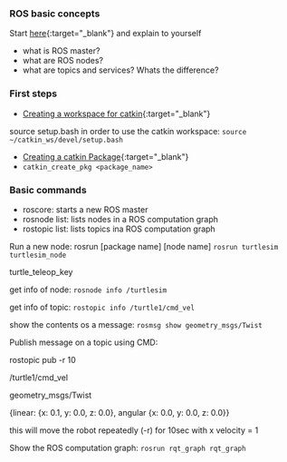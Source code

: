 ### ROS basic concepts

Start [here](http://wiki.ros.org/ROS/Concepts){:target="_blank"} and explain to yourself
- what is ROS master?
- what are ROS nodes?
- what are topics and services? Whats the difference? 

### First steps
- [Creating a workspace for catkin](http://wiki.ros.org/catkin/Tutorials/create_a_workspace){:target="_blank"}

source setup.bash in order to use the catkin workspace: 
`source ~/catkin_ws/devel/setup.bash`

- [Creating a catkin Package](http://wiki.ros.org/catkin/Tutorials/CreatingPackage){:target="_blank"} 
- `catkin_create_pkg <package_name>`

### Basic commands

- roscore: starts a new ROS master
- rosnode list: lists nodes in a ROS computation graph
- rostopic list: lists topics ina ROS computation graph

Run a new node: rosrun [package name] [node name]
``` rosrun turtlesim turtlesim_node ```

turtle_teleop_key

get info of node: `rosnode info /turtlesim`

get info of topic: `rostopic info /turtle1/cmd_vel`

show the contents os a message: `rosmsg show geometry_msgs/Twist`

Publish message on a topic using CMD:

rostopic pub -r 10

/turtle1/cmd_vel

geometry_msgs/Twist

{linear: {x: 0.1, y: 0.0, z: 0.0}, angular {x: 0.0, y: 0.0, z: 0.0}}

this will move the robot repeatedly (-r) for 10sec with x velocity = 1

Show the ROS computation graph: `rosrun rqt_graph rqt_graph`
